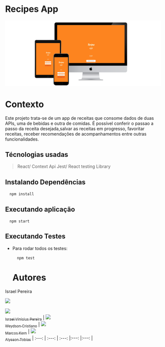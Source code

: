 # Recipes App

<div>
  <img src="src/images/3-devices-black.png" alt="telas"/>
</div>

# Contexto
Este projeto trata-se de um app de receitas que consome dados de duas APIs, uma de bebidas e outra de comidas.
É possível conferir o passao a passo da receita desejada,salvar as receitas em progresso, favoritar receitas, receber recomendações
de acompanhamentos entre outras funcionalidades. 

## Técnologias usadas
> React/ Context Api
> Jest/ React testing Library 

## Instalando Dependências

  ```
    npm install
  ``` 
## Executando aplicação

  ```
    npm start
  ```

## Executando Testes

* Para rodar todos os testes:

  ```
    npm test
  ```
  # Autores
  
<div>
  
  <div>
    <p>Israel Pereira</p>
    <a href="//github.com/IsraelViPe/recipesApp"><img src="https://avatars.githubusercontent.com/u/106566391?s=64&v=4" width=50></a>
</div>  
  <div>
</div>  
  <div>
</div>  
  <div>
</div>  
</div>  
  

[<img src="https://avatars.githubusercontent.com/u/106566391?s=64&v=4" width=115><br><sub>Israel Vinícius Pereira</sub>](https://github.com/IsraelViPe/recipesApp) |  [<img src="https://avatars.githubusercontent.com/u/106351457?s=64&v=4" width=115><br><sub>Weydson Cristiano</sub>](https://github.com/WeydsonCristiano) |  [<img src="https://avatars.githubusercontent.com/u/98438915?s=64&v=4" width=115><br><sub>Marcos Kern</sub>](https://github.com/MarcosKern) | [<img src="https://avatars.githubusercontent.com/u/52948987?s=64&v=4" width=115><br><sub>Alysson Tobias</sub>](https://github.com/alysson-tobias)
| :---: | :---: | :---: |:---: |:---: |
